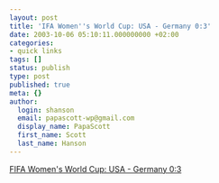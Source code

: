 ```yaml
---
layout: post
title: 'IFA Women''s World Cup: USA - Germany 0:3'
date: 2003-10-06 05:10:11.000000000 +02:00
categories:
- quick links
tags: []
status: publish
type: post
published: true
meta: {}
author:
  login: shanson
  email: papascott-wp@gmail.com
  display_name: PapaScott
  first_name: Scott
  last_name: Hanson
---
```

<p><a title="Maybe Rudi Völler should call on Birgit Prinz..." href="http://fifaworldcup.yahoo.com/03/en/t/match/29/index.html">FIFA Women's World Cup: USA - Germany 0:3</a></p>
